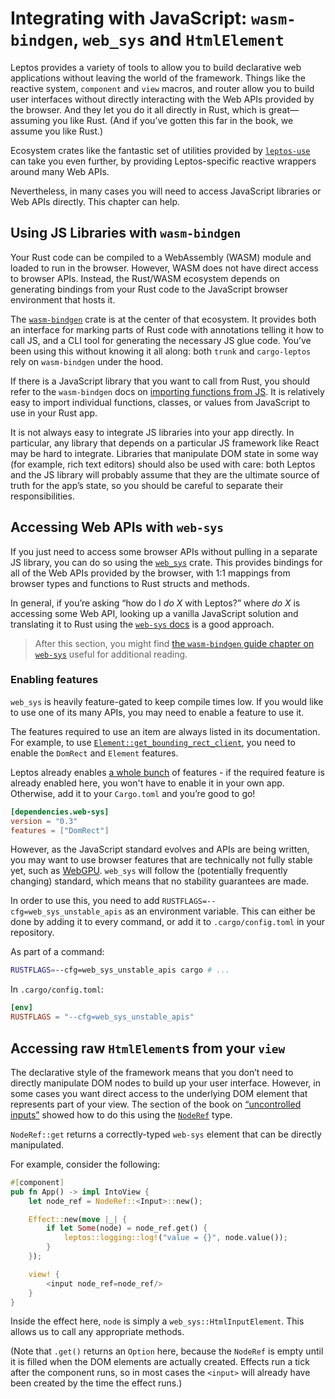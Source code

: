 # Integrating with JavaScript: `wasm-bindgen`, `web_sys` and `HtmlElement`

Leptos provides a variety of tools to allow you to build declarative web applications without leaving the world
of the framework. Things like the reactive system, `component` and `view` macros, and router allow you to build
user interfaces without directly interacting with the Web APIs provided by the browser. And they let you do it
all directly in Rust, which is great—assuming you like Rust. (And if you’ve gotten this far in the book, we assume
you like Rust.)

Ecosystem crates like the fantastic set of utilities provided by [`leptos-use`](https://leptos-use.rs/) can take you
even further, by providing Leptos-specific reactive wrappers around many Web APIs.

Nevertheless, in many cases you will need to access JavaScript libraries or Web APIs directly. This chapter can help.

## Using JS Libraries with `wasm-bindgen`

Your Rust code can be compiled to a WebAssembly (WASM) module and loaded to run in the browser. However, WASM does not
have direct access to browser APIs. Instead, the Rust/WASM ecosystem depends on generating bindings from your Rust code
to the JavaScript browser environment that hosts it.

The [`wasm-bindgen`](https://rustwasm.github.io/docs/wasm-bindgen/) crate is at the center of that ecosystem. It provides
both an interface for marking parts of Rust code with annotations telling it how to call JS, and a CLI tool for generating
the necessary JS glue code. You’ve been using this without knowing it all along: both `trunk` and `cargo-leptos` rely on
`wasm-bindgen` under the hood.

If there is a JavaScript library that you want to call from Rust, you should refer to the `wasm-bindgen` docs on
[importing functions from JS](https://rustwasm.github.io/docs/wasm-bindgen/examples/import-js.html). It is relatively
easy to import individual functions, classes, or values from JavaScript to use in your Rust app.

It is not always easy to integrate JS libraries into your app directly. In particular, any library that depends on a
particular JS framework like React may be hard to integrate. Libraries that manipulate DOM state in some way (for example,
rich text editors) should also be used with care: both Leptos and the JS library will probably assume that they are
the ultimate source of truth for the app’s state, so you should be careful to separate their responsibilities.

## Accessing Web APIs with `web-sys`

If you just need to access some browser APIs without pulling in a separate JS library, you can do so using the
[`web_sys`](https://docs.rs/web-sys/latest/web_sys/) crate. This provides bindings for all of the Web APIs provided by
the browser, with 1:1 mappings from browser types and functions to Rust structs and methods.

In general, if you’re asking “how do I _do X_ with Leptos?” where _do X_ is accessing some Web API, looking up a vanilla
JavaScript solution and translating it to Rust using the [`web-sys` docs](https://docs.rs/web-sys/latest/web_sys/) is a
good approach.

> After this section, you might find
> [the `wasm-bindgen` guide chapter on `web-sys`](https://rustwasm.github.io/docs/wasm-bindgen/web-sys/index.html)
> useful for additional reading.

### Enabling features

`web_sys` is heavily feature-gated to keep compile times low. If you would like to use one of its many APIs, you may
need to enable a feature to use it.

The features required to use an item are always listed in its documentation.
For example, to use [`Element::get_bounding_rect_client`](https://docs.rs/web-sys/latest/web_sys/struct.Element.html#method.get_bounding_client_rect), you need to enable the `DomRect` and `Element` features.

Leptos already enables [a whole bunch](https://github.com/leptos-rs/leptos/blob/main/leptos_dom/Cargo.toml#L41) of features - if the required feature is already enabled here, you won't have to enable it in your own app.
Otherwise, add it to your `Cargo.toml` and you’re good to go!

```toml
[dependencies.web-sys]
version = "0.3"
features = ["DomRect"]
```

However, as the JavaScript standard evolves and APIs are being written, you may want to use browser features that are technically not fully stable yet, such as [WebGPU](https://docs.rs/web-sys/latest/web_sys/struct.Gpu.html).
`web_sys` will follow the (potentially frequently changing) standard, which means that no stability guarantees are made.

In order to use this, you need to add `RUSTFLAGS=--cfg=web_sys_unstable_apis` as an environment variable.
This can either be done by adding it to every command, or add it to `.cargo/config.toml` in your repository.

As part of a command:

```sh
RUSTFLAGS=--cfg=web_sys_unstable_apis cargo # ...
```

In `.cargo/config.toml`:

```toml
[env]
RUSTFLAGS = "--cfg=web_sys_unstable_apis"
```

## Accessing raw `HtmlElement`s from your `view`

The declarative style of the framework means that you don’t need to directly manipulate DOM nodes to build up your user interface.
However, in some cases you want direct access to the underlying DOM element that represents part of your view. The section of the book
on [“uncontrolled inputs”](/view/05_forms.html?highlight=NodeRef#uncontrolled-inputs) showed how to do this using the
[`NodeRef`](https://docs.rs/leptos/0.7.0-gamma3/leptos/prelude/struct.NodeRef.html) type.

`NodeRef::get` returns a correctly-typed
`web-sys` element that can be directly manipulated.

For example, consider the following:

```rust
#[component]
pub fn App() -> impl IntoView {
    let node_ref = NodeRef::<Input>::new();

    Effect::new(move |_| {
        if let Some(node) = node_ref.get() {
            leptos::logging::log!("value = {}", node.value());
        }
    });

    view! {
        <input node_ref=node_ref/>
    }
}
```

Inside the effect here, `node` is simply a `web_sys::HtmlInputElement`. This allows us to call any appropriate methods.

(Note that `.get()` returns an `Option` here, because the `NodeRef` is empty until it is filled when the DOM elements are actually created. Effects run a tick after the component runs, so in most cases the `<input>` will already have been created by the time the effect runs.)

